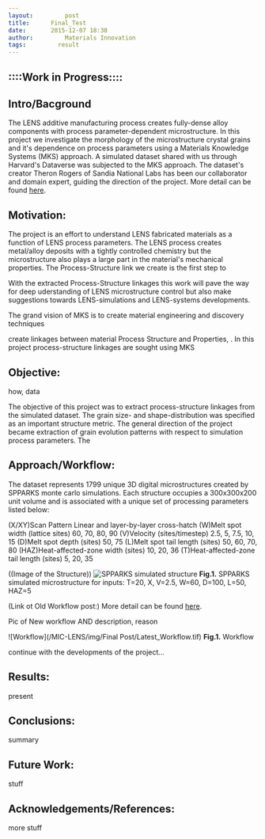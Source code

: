 ```yaml
---
layout:     	post
title:      Final_Test
date:       2015-12-07 18:30
author:     	Materials Innovation
tags:         result
---
```

::::Work in Progress::::
----------------

Intro/Bacground
---------------
The LENS additive manufacturing process creates fully-dense alloy components with process parameter-dependent microstructure. In this project we investigate the morphology of the microstructure crystal grains and it's dependence on process parameters using a Materials Knowledge Systems (MKS) approach. A simulated dataset shared with us through Harvard's Dataverse was subjected to the MKS approach. The dataset's creator Theron Rogers of Sandia National Labs has been our collaborator and domain expert, guiding the direction of the project. More detail can be found [here](http://materials-informatics-class-fall2015.github.io/MIC-LENS/2015/09/24/Intro_LENS/).

Motivation:
-----------
The project is an effort to understand LENS fabricated materials as a function of LENS process parameters. The LENS process creates metal/alloy deposits with a tightly controlled chemistry but the microstructure also plays a large part in the material's mechanical properties. The Process-Structure link we create is the first step to 

With the extracted Process-Structure linkages this work will pave the way for deep uderstanding of LENS microstructure control but also make suggestions towards LENS-simulations and LENS-systems developments.  



The grand vision of MKS is to create material engineering and discovery techniques 

create linkages between material Process Structure and Properties, . In this project process-structure linkages are sought using MKS


 

Objective:
----------
how, data

The objective of this project was to extract process-structure linkages from the simulated dataset. The grain size- and shape-distribution was specified as an important structure metric. The general direction of the project became extraction of grain evolution patterns with respect to simulation process parameters. The 

Approach/Workflow:
------------------
The dataset represents 1799 unique 3D digital microstructures created by SPPARKS monte carlo simulations. Each structure occupies a 300x300x200 unit volume and is associated with a unique set of processing parameters listed below:

(X/XY)Scan Pattern	Linear and layer-by-layer cross-hatch
(W)Melt spot width (lattice sites)	60, 70, 80, 90
(V)Velocity (sites/timestep)	2.5, 5, 7.5, 10, 15
(D)Melt spot depth (sites)	 50, 75
(L)Melt spot tail length (sites)	50, 60, 70, 80
(HAZ)Heat-affected-zone width (sites)	10, 20, 36
(T)Heat-affected-zone tail length (sites)	5, 20, 35

((Image of the Structure))
![SPPARKS simulated structure](/MIC-LENS/img/GB_post/Full_structure.png)
**Fig.1.** SPPARKS simulated microstructure for inputs: T=20, X, V=2.5, W=60, D=100, L=50, HAZ=5


(Link ot Old Workflow post:) 
More detail can be found [here](http://materials-informatics-class-fall2015.github.io/MIC-LENS/2015/09/30/Workflow_and_Proposed_Tools-Problems/).


Pic of New workflow AND description, reason

![Workflow](/MIC-LENS/img/Final Post/Latest_Workflow.tif)
**Fig.1.** Workflow

continue with the developments of the project...

Results:
--------
present

Conclusions:
------------
summary


Future Work:
------------
stuff

Acknowledgements/References:
----------------------------
more stuff